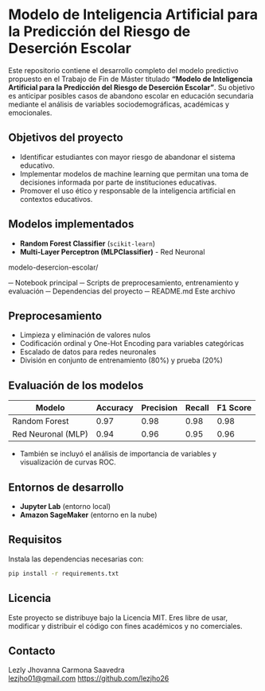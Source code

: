 # Modelo de Inteligencia Artificial para la Predicción del Riesgo de Deserción Escolar

Este repositorio contiene el desarrollo completo del modelo predictivo propuesto en el Trabajo de Fin de Máster titulado **“Modelo de Inteligencia Artificial para la Predicción del Riesgo de Deserción Escolar”**. Su objetivo es anticipar posibles casos de abandono escolar en educación secundaria mediante el análisis de variables sociodemográficas, académicas y emocionales.

## Objetivos del proyecto

- Identificar estudiantes con mayor riesgo de abandonar el sistema educativo.
- Implementar modelos de machine learning que permitan una toma de decisiones informada por parte de instituciones educativas.
- Promover el uso ético y responsable de la inteligencia artificial en contextos educativos.

## Modelos implementados

- **Random Forest Classifier** (`scikit-learn`)
- **Multi-Layer Perceptron (MLPClassifier)** - Red Neuronal
  
modelo-desercion-escolar/

─ Notebook principal
─ Scripts de preprocesamiento, entrenamiento y evaluación
─ Dependencias del proyecto
─ README.md  Este archivo



## Preprocesamiento

- Limpieza y eliminación de valores nulos
- Codificación ordinal y One-Hot Encoding para variables categóricas
- Escalado de datos para redes neuronales
- División en conjunto de entrenamiento (80%) y prueba (20%)

## Evaluación de los modelos

| Modelo               | Accuracy | Precision | Recall | F1 Score |
|----------------------|----------|-----------|--------|----------|
| Random Forest        | 0.97     | 0.98      | 0.98   | 0.98     |
| Red Neuronal (MLP)   | 0.94     | 0.96      | 0.95   | 0.96     |

- También se incluyó el análisis de importancia de variables y visualización de curvas ROC.

##  Entornos de desarrollo

- **Jupyter Lab** (entorno local)
- **Amazon SageMaker** (entorno en la nube)

## Requisitos

Instala las dependencias necesarias con:

```bash
pip install -r requirements.txt
```

## Licencia

Este proyecto se distribuye bajo la Licencia MIT. Eres libre de usar, modificar y distribuir el código con fines académicos y no comerciales.

## Contacto

Lezly Jhovanna Carmona Saavedra  
lezjho01@gmail.com
https://github.com/lezjho26

